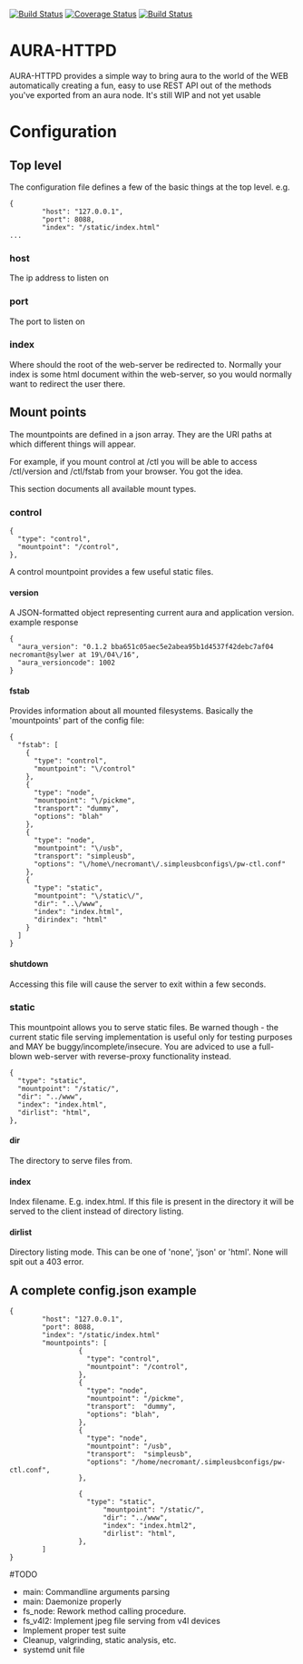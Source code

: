[![Build Status](https://jenkins.ncrmnt.org/job/GithubCI/job/aura-httpd/badge/icon)](https://jenkins.ncrmnt.org/job/GithubCI/job/aura-httpd/) [![Coverage Status](https://coveralls.io/repos/github/nekromant/aura-httpd/badge.svg?branch=master)](https://coveralls.io/github/nekromant/aura-httpd?branch=master)
[![Build Status](https://scan.coverity.com/projects/8876/badge.svg)](https://scan.coverity.com/projects/nekromant-aura-httpd)

# AURA-HTTPD

AURA-HTTPD provides a simple way to bring aura to the world of the WEB automatically creating a fun, easy to use REST API out of the methods you've exported from an aura node. It's still WIP and not yet usable

# Configuration

## Top level
The configuration file defines a few of the basic things at the top level. e.g.

```
{
        "host": "127.0.0.1",
        "port": 8088,
        "index": "/static/index.html"
...
```

### host
The ip address to listen on

### port
The port to listen on

### index

Where should the root of the web-server be redirected to. Normally your index is some html document within the web-server, so you would normally want to redirect
the user there.   

## Mount points

The mountpoints are defined in a json array. They are the URI paths at which different things will appear.

For example, if you mount control at /ctl you will be able to access /ctl/version and /ctl/fstab from your browser. You got the idea.

This section documents all available mount types.

### control

```
{
  "type": "control",
  "mountpoint": "/control",
},
```

A control mountpoint provides a few useful static files.
#### version

A JSON-formatted object representing current aura and application version.
example response

```
{
  "aura_version": "0.1.2 bba651c05aec5e2abea95b1d4537f42debc7af04 necromant@sylwer at 19\/04\/16",
  "aura_versioncode": 1002
}
```

#### fstab

Provides information about all mounted filesystems. Basically the 'mountpoints' part of the config file:

```
{
  "fstab": [
    {
      "type": "control",
      "mountpoint": "\/control"
    },
    {
      "type": "node",
      "mountpoint": "\/pickme",
      "transport": "dummy",
      "options": "blah"
    },
    {
      "type": "node",
      "mountpoint": "\/usb",
      "transport": "simpleusb",
      "options": "\/home\/necromant\/.simpleusbconfigs\/pw-ctl.conf"
    },
    {
      "type": "static",
      "mountpoint": "\/static\/",
      "dir": "..\/www",
      "index": "index.html",
      "dirindex": "html"
    }
  ]
}
```

#### shutdown

Accessing this file will cause the server to exit within a few seconds.

### static

This mountpoint allows you to serve static files. Be warned though - the current static file serving implementation is useful only for testing purposes and MAY be buggy/incomplete/insecure. You are adviced to use a full-blown web-server with reverse-proxy functionality instead.

```
{
  "type": "static",
  "mountpoint": "/static/",
  "dir": "../www",
  "index": "index.html",
  "dirlist": "html",
},
```
#### dir

The directory to serve files from.

#### index

Index filename. E.g. index.html. If this file is present in the directory it will be served to the client instead of directory listing.   

#### dirlist

Directory listing mode. This can be one of 'none', 'json' or 'html'. None will spit out a 403 error.

## A complete config.json example

```
{
        "host": "127.0.0.1",
        "port": 8088,
        "index": "/static/index.html"
        "mountpoints": [
                 {
                   "type": "control",
                   "mountpoint": "/control",
                 },
                 {
                   "type": "node",
                   "mountpoint": "/pickme",
                   "transport":  "dummy",
                   "options": "blah",
                 },
                 {
                   "type": "node",
                   "mountpoint": "/usb",
                   "transport":  "simpleusb",
                   "options": "/home/necromant/.simpleusbconfigs/pw-ctl.conf",
                 },

                 {
                   "type": "static",
            		   "mountpoint": "/static/",
            		   "dir": "../www",
            		   "index": "index.html2",
            		   "dirlist": "html",
                 },
        ]
}
```


#TODO

* main: Commandline arguments parsing
* main: Daemonize properly
* fs_node: Rework method calling procedure.  
* fs_v4l2: Implement jpeg file serving from v4l devices
* Implement proper test suite
* Cleanup, valgrinding, static analysis, etc.
* systemd unit file
